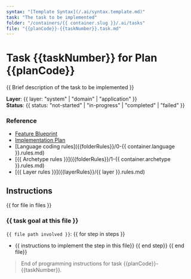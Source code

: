 ```yaml
---
syntax: "[Template Syntax](/.ai/syntax.template.md)"
task: "The task to be implemented"
folder: "/containers/{{ container.slug }}/.ai/tasks"
file: "{{planCode}}-{{taskNumber}}.task.md"
---
```


# Task {{taskNumber}} for Plan {{planCode}}

{{ Brief description of the task to be implemented }}

**Layer**: {{ layer: "system" | "domain" | "application"  }}  
**Status**: {{ status: "not-started" | "in-progress" | "completed" | "failed" }}

### Reference

<!--
  {{ folderRules: /containers/{{container.slug}}/.ai/rules/}}
  {{ layerRules: 2-system-layer | 3-domain-layer | 4-application-layer }} 
  -->

- [Feature Blueprint](/docs/{{feature.slug}}.blueprint.md)
- [Implementation Plan](/containers/{{container.slug}}/docs/{{feature.slug}}.plan.md)
- [Language coding rules]({{folderRules}}/0-{{ container.language }}.rules.md)  
- [{{ Archetype rules }}]({{folderRules}}/1-{{ container.archetype }}.rules.md)
- [{{ Layer rules }}]({{layerRules}}/{{ layer }}.rules.md)

<!--
  Read this documents to understand the feature and the container rules.
  Ask the user if you don`t find any of the documents.
-->

## Instructions

<!-- 
  Think in the detailed steps to implement the task including 
    - folder, file names, and any other relevant information.
  Choose the simplest way to implement the task.
  Write only the most relevant information to implement the task.
  Group the steps by file, and sort them in a way that makes sense.
-->

{{ for file in files }}
### {{ task goal at this file }}

`{{ file path involved }}`: 
  {{ for step in steps }}
- {{ instructions to implement the step in this file}}
  {{ end step}}
{{ end file}}

> End of programming instructions for task {{planCode}}-{{taskNumber}}.

